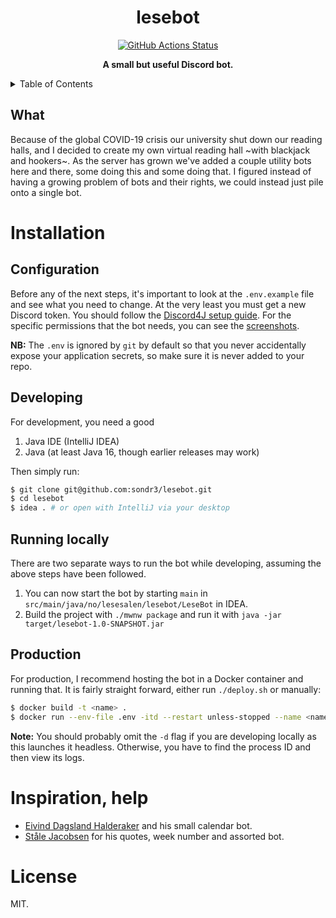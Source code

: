 <h1 align="center">lesebot</h1>

<p align="center">
   <a href="https://github.com/sondr3/lesebot/actions"><img alt="GitHub Actions Status" src="https://github.com/sondr3/lesebot/workflows/pipeline/badge.svg" /></a>
   <br />
</p>

<p align="center">
   <strong>A small but useful Discord bot.</strong>
</p>

<details>
<summary>Table of Contents</summary>
<br />

**Table of Contents**

- [Installation](#installation)
  - [Configuration](#configuration)
  - [Developing](#developing)
  - [Production](#production)
- [Inspiration, help](#inspiration-help)
- [License](#license)

</details>

## What

Because of the global COVID-19 crisis our university shut down our reading halls,
and I decided to create my own virtual reading hall ~with blackjack and
hookers~. As the server has grown we've added a couple utility bots here and
there, some doing this and some doing that. I figured instead of having a
growing problem of bots and their rights, we could instead just pile onto a
single bot.

# Installation

## Configuration

Before any of the next steps, it's important to look at the `.env.example` file
and see what you need to change. At the very least you must get a new Discord
token. You should follow the [Discord4J setup guide][discord4j-setup]. For the 
specific permissions that the bot needs, you can see the [screenshots][perms].

**NB:** The `.env` is ignored by `git` by default so that you never accidentally
expose your application secrets, so make sure it is never added to your repo.

## Developing

For development, you need a good

1. Java IDE (IntelliJ IDEA)
2. Java (at least Java 16, though earlier releases may work)

Then simply run:

```sh
$ git clone git@github.com:sondr3/lesebot.git
$ cd lesebot
$ idea . # or open with IntelliJ via your desktop
```

## Running locally

There are two separate ways to run the bot while developing, assuming the above
steps have been followed.

1. You can now start the bot by starting `main` in `src/main/java/no/lesesalen/lesebot/LeseBot` in IDEA.
2. Build the project with `./mwnw package` and run it with `java -jar target/lesebot-1.0-SNAPSHOT.jar`

## Production

For production, I recommend hosting the bot in a Docker container and running
that. It is fairly straight forward, either run `./deploy.sh` or manually:

```sh
$ docker build -t <name> .
$ docker run --env-file .env -itd --restart unless-stopped --name <name> <name>
```

**Note:** You should probably omit the `-d` flag if you are developing locally
as this launches it headless. Otherwise, you have to find the process ID and then
view its logs.

# Inspiration, help

- [Eivind Dagsland Halderaker](https://github.com/Eivinddh/Discord-bots) and his
  small calendar bot.
- [Ståle Jacobsen](https://github.com/StaleJ) for his quotes, week
  number and assorted bot.

# License

MIT.

[discord4j-setup]: https://docs.discord4j.com/discord-application-tutorial
[perms]: https://github.com/lesesalen/lesebot/blob/python/assets/images
